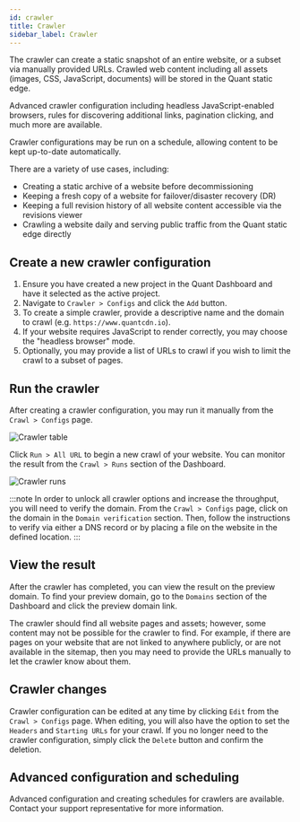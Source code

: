 ```yaml
---
id: crawler
title: Crawler
sidebar_label: Crawler
---
```


The crawler can create a static snapshot of an entire website, or a subset via manually provided URLs. Crawled web content including all assets (images, CSS, JavaScript, documents) will be stored in the Quant static edge.

Advanced crawler configuration including headless JavaScript-enabled browsers, rules for discovering additional links, pagination clicking, and much more are available.

Crawler configurations may be run on a schedule, allowing content to be kept up-to-date automatically.

There are a variety of use cases, including:
* Creating a static archive of a website before decommissioning
* Keeping a fresh copy of a website for failover/disaster recovery (DR)
* Keeping a full revision history of all website content accessible via the revisions viewer
* Crawling a website daily and serving public traffic from the Quant static edge directly

## Create a new crawler configuration

1. Ensure you have created a new project in the Quant Dashboard and have it selected as the active project.
2. Navigate to `Crawler > Configs` and click the `Add` button.
3. To create a simple crawler, provide a descriptive name and the domain to crawl (e.g. `https://www.quantcdn.io`).
4. If your website requires JavaScript to render correctly, you may choose the "headless browser" mode.
5. Optionally, you may provide a list of URLs to crawl if you wish to limit the crawl to a subset of pages.

## Run the crawler

After creating a crawler configuration, you may run it manually from the `Crawl > Configs` page.

![Crawler table](/img/crawler-table.png)

Click `Run > All URL` to begin a new crawl of your website. You can monitor the result from the `Crawl > Runs` section of the Dashboard.

![Crawler runs](/img/crawler-runs.png)

:::note
In order to unlock all crawler options and increase the throughput, you will need to verify the domain. From the `Crawl > Configs` page, click on the domain in the `Domain verification` section. Then, follow the instructions to verify via either a DNS record or by placing a file on the website in the defined location.
:::

## View the result

After the crawler has completed, you can view the result on the preview domain. To find your preview domain, go to the `Domains` section of the Dashboard and click the preview domain link.

The crawler should find all website pages and assets; however, some content may not be possible for the crawler to find. For example, if there are pages on your website that are not linked to anywhere publicly, or are not available in the sitemap, then you may need to provide the URLs manually to let the crawler know about them.

## Crawler changes

Crawler configuration can be edited at any time by clicking `Edit` from the `Crawl > Configs` page. When editing, you will also have the option to set the `Headers` and `Starting URLs` for your crawl. If you no longer need to the crawler configuration, simply click the `Delete` button and confirm the deletion.

## Advanced configuration and scheduling

Advanced configuration and creating schedules for crawlers are available. Contact your support representative for more information.
